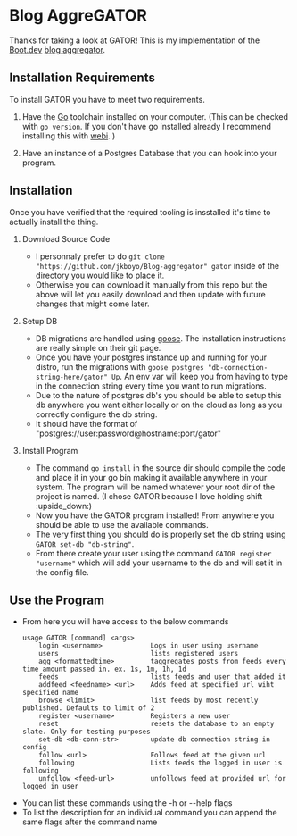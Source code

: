 # Blog AggreGATOR
Thanks for taking a look at GATOR! This is my implementation of the [Boot.dev](https://www.boot.dev) [blog aggregator](https://www.boot.dev/courses/build-blog-aggregator-golang).

## Installation Requirements
To install GATOR you have to meet two requirements.
1. Have the [Go](https://go.dev/) toolchain installed on your computer. 
    (This can be checked with `go version`.  If you don't have go installed already I recommend installing this with [webi](webinstall.dev/golang/). )

2. Have an instance of a Postgres Database that you can hook into your program.

## Installation
Once you have verified that the required tooling is insstalled it's time to actually install the thing.

1. Download Source Code
    - I personnaly prefer to do `git clone "https://github.com/jkboyo/Blog-aggregator" gator` inside of the directory you would like to place it.
    - Otherwise you can download it manually from this repo but the above will let you easily download and then update with future changes that might come later.

2. Setup DB
    - DB migrations are handled using [goose](https://github.com/pressly/goose). The installation instructions are really simple on their git page. 
    - Once you have your postgres instance up and running for your distro, run the migrations with `goose postgres "db-connection-string-here/gator" Up`.  An env var will keep you from having to type in the connection string every time you want to run migrations.
    - Due to the nature of postgres db's you should be able to setup this db anywhere you want either locally or on the cloud as long as you correctly configure the db string.
    - It should have the format of "postgres://user:password@hostname:port/gator"

3. Install Program
    - The command `go install` in the source dir should compile the code and place it in your go bin making it available anywhere in your system. The program will be named whatever your root dir of the project is named.
        (I chose GATOR because I love holding shift :upside_down:)
    - Now you have the GATOR program installed! From anywhere you should be able to use the available commands.
    - The very first thing you should do is properly set the db string using `GATOR set-db "db-string"`.
    - From there create your user using the command `GATOR register "username"` which will add your username to the db and will set it in the config file.

## Use the Program
- From here you will have access to the below commands
    ```
    usage GATOR [command] <args>
        login <username>            Logs in user using username
        users                       lists registered users
        agg <formattedtime>         taggregates posts from feeds every time amount passed in. ex. 1s, 1m, 1h, 1d
        feeds                       lists feeds and user that added it
        addfeed <feedname> <url>    Adds feed at specified url wiht specified name
        browse <limit>              list feeds by most recently published. Defaults to limit of 2
        register <username>         Registers a new user
        reset                       resets the database to an empty slate. Only for testing purposes
        set-db <db-conn-str>        update db connection string in config
        follow <url>                Follows feed at the given url
        following                   Lists feeds the logged in user is following
        unfollow <feed-url>         unfollows feed at provided url for logged in user
    ```
- You can list these commands using the -h or --help flags
- To list the description for an individual command you can append the same flags after the command name


